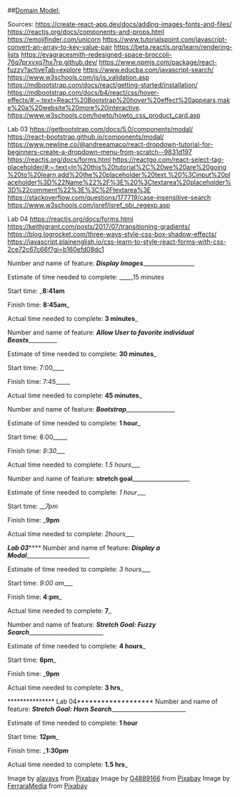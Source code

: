 
##[Domain Model:](./img/DomainModel.svg)


Sources:
https://create-react-app.dev/docs/adding-images-fonts-and-files/
https://reactjs.org/docs/components-and-props.html
https://emojifinder.com/unicorn
https://www.tutorialspoint.com/javascript-convert-an-array-to-key-value-pair
https://beta.reactjs.org/learn/rendering-lists
https://evagracesmith-redesigned-space-broccoli-76q7prxvxq7hx7rp.github.dev/
https://www.npmjs.com/package/react-fuzzy?activeTab=explore
https://www.educba.com/javascript-search/
https://www.w3schools.com/js/js_validation.asp
https://mdbootstrap.com/docs/react/getting-started/installation/
https://mdbootstrap.com/docs/b4/react/css/hover-effects/#:~:text=React%20Bootstrap%20hover%20effect%20appears,make%20a%20website%20more%20interactive.
https://www.w3schools.com/howto/howto_css_product_card.asp


Lab 03
https://getbootstrap.com/docs/5.0/components/modal/
https://react-bootstrap.github.io/components/modal/
https://www.newline.co/@andreeamaco/react-dropdown-tutorial-for-beginners-create-a-dropdown-menu-from-scratch--9831d197
https://reactjs.org/docs/forms.html
https://reactgo.com/react-select-tag-placeholder/#:~:text=In%20this%20tutorial%2C%20we%20are%20going%20to%20learn,add%20the%20placeholder%20text.%20%3Cinput%20placeholder%3D%22Name%22%2F%3E%20%3Ctextarea%20placeholder%3D%22comment%22%3E%3C%2Ftextarea%3E
https://stackoverflow.com/questions/177719/case-insensitive-search
https://www.w3schools.com/jsref/jsref_obj_regexp.asp

Lab 04
https://reactjs.org/docs/forms.html
https://keithjgrant.com/posts/2017/07/transitioning-gradients/
https://blog.logrocket.com/three-ways-style-css-box-shadow-effects/
https://javascript.plainenglish.io/css-learn-to-style-react-forms-with-css-2ce72c67c66f?gi=b160efd08dc1





Number and name of feature: _______Display Images_________________________

Estimate of time needed to complete: _____15 minutes

Start time: ___8:41am__

Finish time: __8:45am___

Actual time needed to complete: __3 minutes___

Number and name of feature: ___________Allow User to favorite individual Beasts_____________________

Estimate of time needed to complete: __30 minutes___

Start time: 7:00____

Finish time: 7:45_____

Actual time needed to complete: __45 minutes___

Number and name of feature: _______Bootstrap________________________

Estimate of time needed to complete: __1 hour___

Start time: 8:00_____

Finish time: _9:30____

Actual time needed to complete: _1.5 hours____

Number and name of feature: ______stretch goal__________________________

Estimate of time needed to complete: _1 hour____

Start time: ___7pm_

Finish time: ___9pm__

Actual time needed to complete: _2hours____

*****************Lab 03*********************
Number and name of feature: _____Display a Modal___________________________

Estimate of time needed to complete: _3 hours____

Start time: _9:00 am____

Finish time: __4:pm___

Actual time needed to complete: __7___

Number and name of feature: ___Stretch Goal: Fuzzy Search_____________________________

Estimate of time needed to complete: __4 hours___

Start time: __6pm___

Finish time: ___9pm__

Actual time needed to complete: __3 hrs___

*************** Lab 04*******************
Number and name of feature: ___Stretch Goal: Horn Search_____________________________

Estimate of time needed to complete: __1 hour__

Start time: __12pm___

Finish time: ___1:30pm__

Actual time needed to complete: __1.5 hrs___



Image by <a href="https://pixabay.com/users/alavays-9498199/?utm_source=link-attribution&amp;utm_medium=referral&amp;utm_campaign=image&amp;utm_content=4505114">alavays</a> from <a href="https://pixabay.com//?utm_source=link-attribution&amp;utm_medium=referral&amp;utm_campaign=image&amp;utm_content=4505114">Pixabay</a>
Image by <a href="https://pixabay.com/users/g4889166-4889166/?utm_source=link-attribution&amp;utm_medium=referral&amp;utm_campaign=image&amp;utm_content=2253941">G4889166</a> from <a href="https://pixabay.com//?utm_source=link-attribution&amp;utm_medium=referral&amp;utm_campaign=image&amp;utm_content=2253941">Pixabay</a>
Image by <a href="https://pixabay.com/users/ferraramedia-28670540/?utm_source=link-attribution&amp;utm_medium=referral&amp;utm_campaign=image&amp;utm_content=7325913">FerraraMedia</a> from <a href="https://pixabay.com//?utm_source=link-attribution&amp;utm_medium=referral&amp;utm_campaign=image&amp;utm_content=7325913">Pixabay</a>

